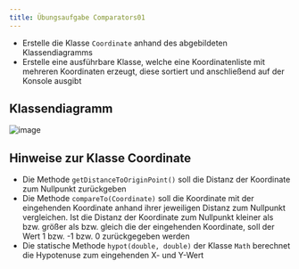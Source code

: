 ```yaml
---
title: Übungsaufgabe Comparators01
---
```


- Erstelle die Klasse `Coordinate` anhand des abgebildeten Klassendiagramms
- Erstelle eine ausführbare Klasse, welche eine Koordinatenliste mit mehreren Koordinaten erzeugt, diese sortiert und anschließend auf der Konsole ausgibt

## Klassendiagramm
![image](https://user-images.githubusercontent.com/47243617/170883361-ce10024b-9dfe-4d83-8b73-3bd470208a13.png)

## Hinweise zur Klasse Coordinate
- Die Methode `getDistanceToOriginPoint()` soll die Distanz der Koordinate zum Nullpunkt zurückgeben
- Die Methode `compareTo(Coordinate)` soll die Koordinate mit der eingehenden Koordinate anhand ihrer jeweiligen Distanz zum Nullpunkt vergleichen. Ist die Distanz der Koordinate zum Nullpunkt kleiner als bzw. größer als bzw. gleich die der eingehenden Koordinate, soll der Wert 1 bzw. -1 bzw. 0 zurückgegeben werden 
- Die statische Methode `hypot(double, double)` der Klasse `Math` berechnet die Hypotenuse zum eingehenden X- und Y-Wert
